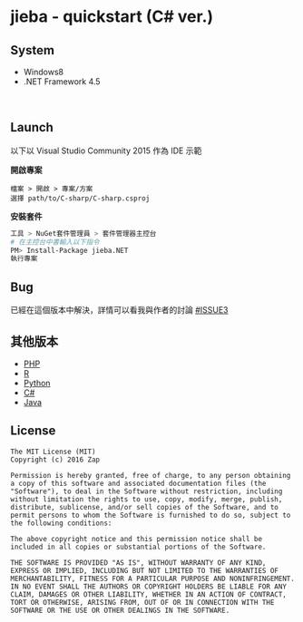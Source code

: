 # jieba - quickstart (C\# ver.)

## System

* Windows8
* .NET Framework 4.5

<br>

## Launch
以下以 Visual Studio Community 2015 作為 IDE 示範

**開啟專案**
```
檔案 > 開啟 > 專案/方案
選擇 path/to/C-sharp/C-sharp.csproj
```

**安裝套件**

```sh
工具 > NuGet套件管理員 > 套件管理器主控台
# 在主控台中書輸入以下指令
PM> Install-Package jieba.NET
執行專案
```

## Bug

已經在這個版本中解決，詳情可以看我與作者的討論 [#ISSUE3](https://github.com/anderscui/jieba.NET/issues/3)

## 其他版本
* [PHP](https://github.com/LinZap/jieba-quickstart/tree/master/php)
* [R](https://github.com/LinZap/jieba-quickstart/tree/master/R)
* [Python](https://github.com/LinZap/jieba-quickstart/tree/master/python)
* [C#](https://github.com/LinZap/jieba-quickstart/tree/master/C-sharp)
* [Java](https://github.com/LinZap/jieba-quickstart/tree/master/java)


## License

```
The MIT License (MIT)
Copyright (c) 2016 Zap

Permission is hereby granted, free of charge, to any person obtaining a copy of this software and associated documentation files (the "Software"), to deal in the Software without restriction, including without limitation the rights to use, copy, modify, merge, publish, distribute, sublicense, and/or sell copies of the Software, and to permit persons to whom the Software is furnished to do so, subject to the following conditions:

The above copyright notice and this permission notice shall be included in all copies or substantial portions of the Software.

THE SOFTWARE IS PROVIDED "AS IS", WITHOUT WARRANTY OF ANY KIND, EXPRESS OR IMPLIED, INCLUDING BUT NOT LIMITED TO THE WARRANTIES OF MERCHANTABILITY, FITNESS FOR A PARTICULAR PURPOSE AND NONINFRINGEMENT. IN NO EVENT SHALL THE AUTHORS OR COPYRIGHT HOLDERS BE LIABLE FOR ANY CLAIM, DAMAGES OR OTHER LIABILITY, WHETHER IN AN ACTION OF CONTRACT, TORT OR OTHERWISE, ARISING FROM, OUT OF OR IN CONNECTION WITH THE SOFTWARE OR THE USE OR OTHER DEALINGS IN THE SOFTWARE.
```